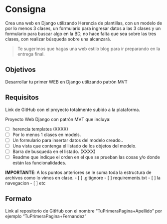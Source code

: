 # Consigna

Crea una web en Django utilizando Herencia de plantillas, con un modelo de por lo menos 3 clases, un formulario para ingresar datos a las 3 clases y un formulario para buscar algo en la BD, no hace falta que sea sobre las tres clases, con realizar búsqueda sobre una alcanzará.

> Te sugerimos que hagas una web estilo blog para ir preparando en la entrega final.

## Objetivos

Desarrollar tu primer WEB en Django utilizando patrón MVT

## Requisitos

Link de GitHub con el proyecto totalmente subido a la plataforma.

Proyecto Web Django con patrón MVT que incluya:

- [ ] herencia templates (XXXX)
- [ ] Por lo menos 1 clases en models.
- [ ] Un formulario para insertar datos del modelo creado..
- [ ] Una vista que contenga el listado de los objetos del modelo.
- [ ] Barra de busqueda en el listado. (XXXX)
- [ ] Readme que indique el orden en el que se prueban las cosas y/o donde están las funcionalidades.

**IMPORTANTE**: A los puntos anteriores se le suma toda la estructura de archivos como lo vimos en clase.
    - [ ] .gitignore
    - [ ] requirements.txt
    - [ ] la navegacion
    - [ ] etc

## Formato

Link al repositorio de GitHub con el nombre “TuPrimeraPagina+Apellido”  por ejemplo “TuPrimeraPagina+Fernandez”
